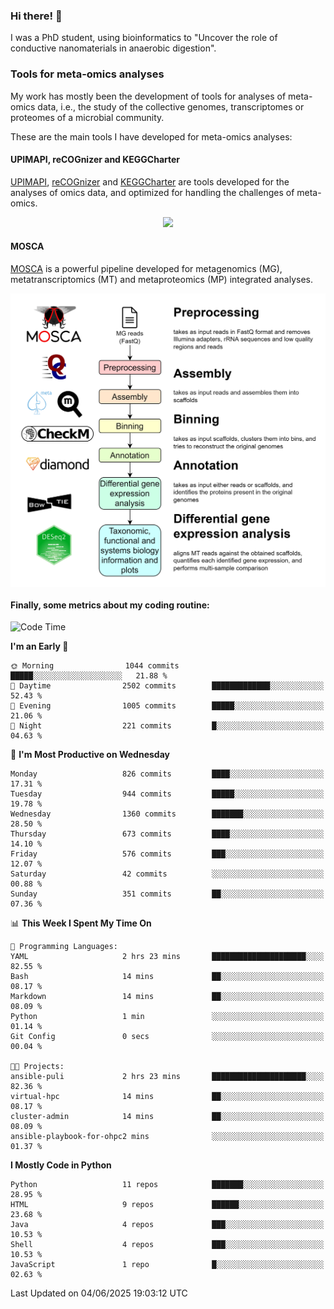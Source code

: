 ### Hi there! 👋

I was a PhD student, using bioinformatics to "Uncover the role of conductive nanomaterials in anaerobic digestion".

### Tools for meta-omics analyses

My work has mostly been the development of tools for analyses of meta-omics data, i.e., the study of the collective genomes, transcriptomes or proteomes of a microbial community.

These are the main tools I have developed for meta-omics analyses:

#### UPIMAPI, reCOGnizer and KEGGCharter

[UPIMAPI](https://github.com/iquasere/UPIMAPI), [reCOGnizer](https://github.com/iquasere/reCOGnizer) and [KEGGCharter](https://github.com/iquasere/KEGGCharter) are tools developed for the analyses of omics data, and optimized for handling the challenges of meta-omics.

<p align="center">
    <img src="assets/annotation_paper.png">
</p>

#### MOSCA

[MOSCA](https://github.com/iquasere/MOSCA) is a powerful pipeline developed for metagenomics (MG), metatranscriptomics (MT) and metaproteomics (MP) integrated analyses.

<p align="center">
    <img src="assets/mosca_workflow.png" align="center" width="700">
</p>


#### Finally, some metrics about my coding routine:

<!--START_SECTION:waka-->
![Code Time](http://img.shields.io/badge/Code%20Time-949%20hrs%2058%20mins-blue)

**I'm an Early 🐤** 

```text
🌞 Morning                1044 commits        █████░░░░░░░░░░░░░░░░░░░░   21.88 % 
🌆 Daytime                2502 commits        █████████████░░░░░░░░░░░░   52.43 % 
🌃 Evening                1005 commits        █████░░░░░░░░░░░░░░░░░░░░   21.06 % 
🌙 Night                  221 commits         █░░░░░░░░░░░░░░░░░░░░░░░░   04.63 % 
```
📅 **I'm Most Productive on Wednesday** 

```text
Monday                   826 commits         ████░░░░░░░░░░░░░░░░░░░░░   17.31 % 
Tuesday                  944 commits         █████░░░░░░░░░░░░░░░░░░░░   19.78 % 
Wednesday                1360 commits        ███████░░░░░░░░░░░░░░░░░░   28.50 % 
Thursday                 673 commits         ████░░░░░░░░░░░░░░░░░░░░░   14.10 % 
Friday                   576 commits         ███░░░░░░░░░░░░░░░░░░░░░░   12.07 % 
Saturday                 42 commits          ░░░░░░░░░░░░░░░░░░░░░░░░░   00.88 % 
Sunday                   351 commits         ██░░░░░░░░░░░░░░░░░░░░░░░   07.36 % 
```


📊 **This Week I Spent My Time On** 

```text
💬 Programming Languages: 
YAML                     2 hrs 23 mins       █████████████████████░░░░   82.55 % 
Bash                     14 mins             ██░░░░░░░░░░░░░░░░░░░░░░░   08.17 % 
Markdown                 14 mins             ██░░░░░░░░░░░░░░░░░░░░░░░   08.09 % 
Python                   1 min               ░░░░░░░░░░░░░░░░░░░░░░░░░   01.14 % 
Git Config               0 secs              ░░░░░░░░░░░░░░░░░░░░░░░░░   00.04 % 

🐱‍💻 Projects: 
ansible-puli             2 hrs 23 mins       █████████████████████░░░░   82.36 % 
virtual-hpc              14 mins             ██░░░░░░░░░░░░░░░░░░░░░░░   08.17 % 
cluster-admin            14 mins             ██░░░░░░░░░░░░░░░░░░░░░░░   08.09 % 
ansible-playbook-for-ohpc2 mins              ░░░░░░░░░░░░░░░░░░░░░░░░░   01.37 % 
```

**I Mostly Code in Python** 

```text
Python                   11 repos            ███████░░░░░░░░░░░░░░░░░░   28.95 % 
HTML                     9 repos             ██████░░░░░░░░░░░░░░░░░░░   23.68 % 
Java                     4 repos             ███░░░░░░░░░░░░░░░░░░░░░░   10.53 % 
Shell                    4 repos             ███░░░░░░░░░░░░░░░░░░░░░░   10.53 % 
JavaScript               1 repo              █░░░░░░░░░░░░░░░░░░░░░░░░   02.63 % 
```




 Last Updated on 04/06/2025 19:03:12 UTC
<!--END_SECTION:waka-->
